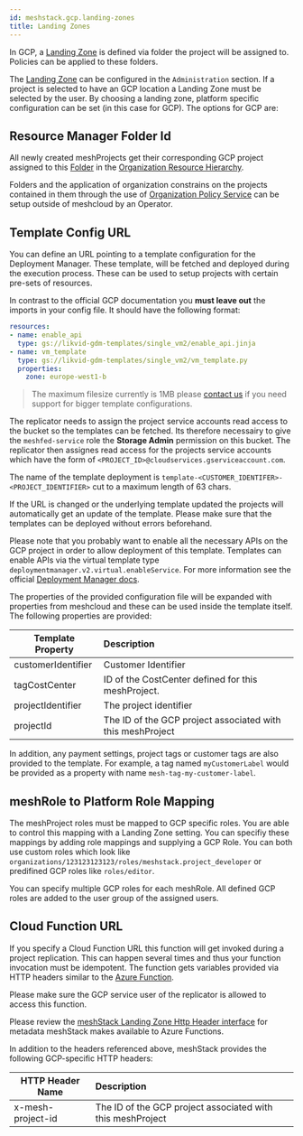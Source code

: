 ```yaml
---
id: meshstack.gcp.landing-zones
title: Landing Zones
---
```


In GCP, a [Landing Zone](./meshcloud.landing-zones.md) is defined via folder the project will be assigned to. Policies can be applied
to these folders.

The [Landing Zone](./meshcloud.landing-zones.md) can be configured in the `Administration` section. If a project is selected to have an GCP location a Landing Zone must be selected by the user. By choosing a landing zone, platform specific configuration can be set (in this case for GCP). The options for GCP are:

## Resource Manager Folder Id

All newly created meshProjects get their corresponding GCP project assigned to this [Folder](https://cloud.google.com/resource-manager/docs/creating-managing-folders) in the [Organization Resource Hierarchy](https://cloud.google.com/resource-manager/docs/cloud-platform-resource-hierarchy).

Folders and the application of organization constrains on the projects contained in them through the use of [Organization Policy Service](https://cloud.google.com/resource-manager/docs/organization-policy/overview) can be setup outside of meshcloud by an Operator.

## Template Config URL

You can define an URL pointing to a template configuration for the Deployment Manager. These template, will be fetched and deployed during the execution process. These can be used to setup projects with certain pre-sets of resources.

In contrast to the official GCP documentation you **must leave out** the imports in your config file. It should have the following format:

```yaml
resources:
- name: enable_api
  type: gs://likvid-gdm-templates/single_vm2/enable_api.jinja
- name: vm_template
  type: gs://likvid-gdm-templates/single_vm2/vm_template.py
  properties:
    zone: europe-west1-b
```

> The maximum filesize currently is 1MB please [contact us](mailto:support@meshcloud.io) if you need support for bigger template configurations.

The replicator needs to assign the project service accounts read access to the bucket so the templates can be fetched. Its therefore necessairy to give the `meshfed-service` role the **Storage Admin** permission on this bucket. The replicator then assignes read access for the projects service accounts which have the form of `<PROJECT_ID>@cloudservices.gserviceaccount.com`.

The name of the template deployment is `template-<CUSTOMER_IDENTIFER>-<PROJECT_IDENTIFIER>` cut to a maximum length of 63 chars.

If the URL is changed or the underlying template updated the projects will automatically get an update of the template. Please make sure that the templates can be deployed without errors beforehand.

Please note that you probably want to enable all the necessary APIs on the GCP project in order to allow deployment of this template. Templates can enable APIs via the virtual template type `deploymentmanager.v2.virtual.enableService`. For more information see the official [Deployment Manager docs](https://cloud.google.com/deployment-manager/docs/configuration/supported-resource-types).

The properties of the provided configuration file will be expanded with properties from meshcloud and these can be used inside the template itself. The following properties are provided:

| Template Property  | Description                                                |
| ------------------ | :--------------------------------------------------------- |
| customerIdentifier | Customer Identifier                                        |
| tagCostCenter      | ID of the CostCenter defined for this meshProject.         |
| projectIdentifier  | The project identifier                                     |
| projectId          | The ID of the GCP project associated with this meshProject |

In addition, any payment settings, project tags or customer tags are also provided to the template.
For example, a tag named `myCustomerLabel` would be provided as a property with name `mesh-tag-my-customer-label`.

## meshRole to Platform Role Mapping

The meshProject roles must be mapped to GCP specific roles. You are able to control this mapping with a Landing Zone setting. You can specifiy these mappings by adding role mappings and supplying a GCP Role. You can both use custom roles which look like `organizations/123123123123/roles/meshstack.project_developer` or predifined GCP roles like `roles/editor`.

You can specify multiple GCP roles for each meshRole. All defined GCP roles are added to the user group of the assigned users.

## Cloud Function URL

If you specify a Cloud Function URL this function will get invoked during a project replication. This can happen several times and thus your function invocation must be idempotent. The function gets variables provided via HTTP headers similar to the [Azure Function](./meshstack.azure.landing-zones.md#azure-function).

Please make sure the GCP service user of the replicator is allowed to access this function.

Please review the [meshStack Landing Zone Http Header interface](./meshstack.tag-schema.md#http-header-interface) for metadata meshStack makes available to Azure Functions.

In addition to the headers referenced above, meshStack provides the following GCP-specific HTTP headers:

| HTTP Header Name           | Description                                                |
| -------------------------- | :--------------------------------------------------------- |
| x-mesh-project-id          | The ID of the GCP project associated with this meshProject |

